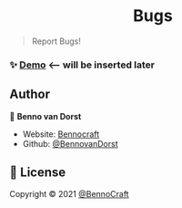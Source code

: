 <h1 align="center">Bugs</h1>

> Report Bugs!


### ✨ [Demo](http://cable.bennocraft.net) <-- will be inserted later

## Author

👤 **Benno van Dorst**

* Website: [Bennocraft](http://bennocraft.net)
* Github: [@BennovanDorst](https://github.com/BennovanDorst)


## 📝 License

Copyright © 2021 [@BennoCraft](https://github.com/BennoCraft)
